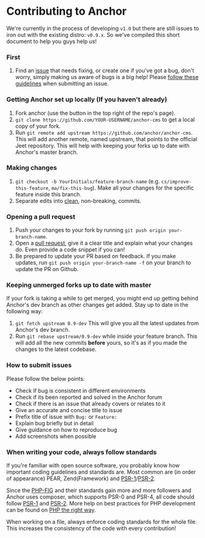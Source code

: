 # Contributing to Anchor

We're currently in the process of developing `v1.0` but there are still issues to iron out with the existing distro: `v0.9.x`. So we've compiled this short document to help you guys help *us*!

### First

1. Find an [issue](https://github.com/anchorcms/anchor-cms/issues) that needs fixing, or create one if you've got a bug, don't worry, simply making us aware of bugs is a big help! Please [follow these guidelines](#how-to-submit-issues) when submitting an issue.

### Getting Anchor set up locally (If you haven't already)

1. Fork anchor (use the button in the top right of the repo's page).
1. `git clone https://github.com/YOUR-USERNAME/anchor-cms` to get a local copy of your fork.
1. Run `git remote add upstream https://github.com/anchor/anchor-cms`. This will add another remote, named upstream, that points to the official Jeet repository. This will help with keeping your forks up to date with Anchor's master branch.

### Making changes

1. `git checkout -b YourInitials/feature-branch-name` (e.g. `cs/improve-this-feature`, `ma/fix-this-bug`). Make all your changes for the specific feature inside this branch.
1. Separate edits into [clean](https://github.com/erlang/otp/wiki/Writing-good-commit-messages), non-breaking, commits.

### Opening a pull request

1. Push your changes to your fork by running `git push origin your-branch-name`.
1. Open a [pull request](https://help.github.com/articles/creating-a-pull-request), give it a clear title and explain what your changes do. Even provide a code snippet if you can!
1. Be prepared to update your PR based on feedback. If you make updates, run `git push origin your-branch-name -f` on your branch to update the PR on Github.

### Keeping unmerged forks up to date with master

If your fork is taking a while to get merged, you might end up getting behind Anchor's dev branch as other changes get added. Stay up to date in the following way:

1. `git fetch upstream 0.9-dev` This will give you all the latest updates from Anchor's dev branch.
1. Run `git rebase upstream/0.9-dev` while inside your feature branch. This will add all the new commits **before** yours, so it's as if you made the changes to the latest codebase.

### How to submit issues

Please follow the below points:
- Check if bug is consistent in different environments
- Check if its been reported and solved in the Anchor forum
- Check if there is an issue that already covers or relates to it
- Give an accurate and concise title to issue
- Prefix title of issue with `Bug:` or `Feature:`
- Explain bug briefly but in detail
- Give guidance on how to reproduce bug
- Add screenshots when possible

### When writing your code, always follow standards

If you're familiar with open source software, you probably know how important coding guidelines and standards are. Most common are (in order of appearance) PEAR, Zend(Framework) and [PSR-1](http://www.php-fig.org/psr/psr-1)/[PSR-2](http://www.php-fig.org/psr/psr-2).

Since the [PHP-FIG](http://www.php-fig.org) and their standards gain more and more followers and Anchor uses composer, which supports PSR-0 and PSR-4, all code should follow [PSR-1](http://www.php-fig.org/psr/psr-1) and [PSR-2](http://www.php-fig.org/psr/psr-2).
More help on best practices for PHP development can be found on [PHP the right way](http://www.phptherightway.com).

When working on a file, always enforce coding standards for the whole file. This increases the consistency of the code with every contribution!
